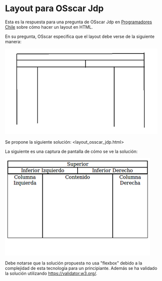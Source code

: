 # Layout para OSscar Jdp

Esta es la respuesta para una pregunta de OSscar Jdp en [Programadores Chile](https://www.facebook.com/groups/Programadores.Chile) sobre cómo hacer un layout en HTML.

En su pregunta, OSscar especifica que el layout debe verse de la siguiente manera:

![Imagen que especifica con lineas negras la forma que tiene que tener el layout.](requerimientos.jpg)

Se propone la siguiente solución: <layout_osscar_jdp.html>

La siguiente es una captura de pantalla de cómo se ve la solución:

![Imagen que muestra una captura de pantalla de la solución.](respuesta.png)

Debe notarse que la solución propuesta no usa "flexbox" debido a la complejidad de esta tecnología para un principiante. Además se ha validado la solución utilizando <https://validator.w3.org/>.
